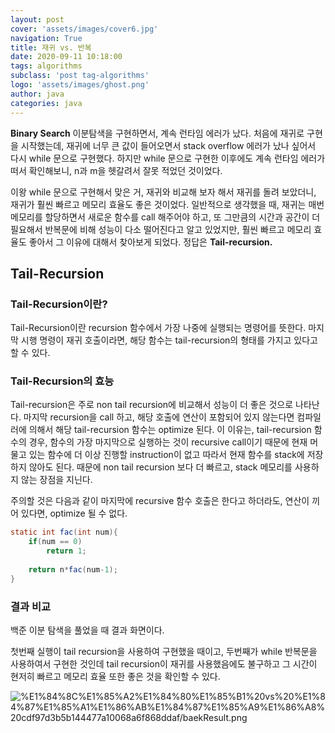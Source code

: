 ```yaml
---
layout: post
cover: 'assets/images/cover6.jpg'
navigation: True
title: 재귀 vs. 반복
date: 2020-09-11 10:18:00
tags: algorithms
subclass: 'post tag-algorithms'
logo: 'assets/images/ghost.png'
author: java
categories: java
---
```


**Binary Search** 이분탐색을 구현하면서, 계속 런타임 에러가 났다. 처음에 재귀로 구현을 시작했는데, 재귀에 너무 큰 값이 들어오면서 stack overflow 에러가 났나 싶어서 다시 while 문으로 구현했다. 하지만 while 문으로 구현한 이후에도 계속 런타임 에러가 떠서 확인해보니, n과 m을 헷갈려서 잘못 적었던 것이었다. 

이왕 while 문으로 구현해서 맞은 거, 재귀와 비교해 보자 해서 재귀를 돌려 보았더니, 재귀가 훨씬 빠르고 메모리 효율도 좋은 것이었다. 일반적으로 생각했을 때, 재귀는 매번 메모리를 할당하면서 새로운 함수를 call 해주어야 하고, 또 그만큼의 시간과 공간이 더 필요해서 반복문에 비해 성능이 다소 떨어진다고 알고 있었지만, 훨씬 빠르고 메모리 효율도 좋아서 그 이유에 대해서 찾아보게 되었다. 정답은 **Tail-recursion.** 

## Tail-Recursion

### Tail-Recursion이란?

Tail-Recursion이란 recursion 함수에서 가장 나중에 실행되는 명령어를 뜻한다. 마지막 시행 명령이 재귀 호출이라면, 해당 함수는 tail-recursion의 형태를 가지고 있다고 할 수 있다. 

### Tail-Recursion의 효능

Tail-recursion은 주로 non tail recursion에 비교해서 성능이 더 좋은 것으로 나타난다. 마지막 recursion을 call 하고, 해당 호출에 연산이 포함되어 있지 않는다면 컴파일러에 의해서 해당 tail-recursion 함수는 optimize 된다. 이 이유는, tail-recursion 함수의 경우, 함수의 가장 마지막으로 실행하는 것이 recursive call이기 때문에 현재 머물고 있는 함수에 더 이상 진행할 instruction이 없고 따라서 현재 함수를 stack에 저장하지 않아도 된다. 때문에 non tail recursion 보다 더 빠르고, stack 메모리를 사용하지 않는 장점을 지닌다. 

주의할 것은 다음과 같이 마지막에 recursive 함수 호출은 한다고 하더라도, 연산이 끼어 있다면, optimize 될 수 없다. 

```java
static int fac(int num){
	if(num == 0)
		return 1;
	
	return n*fac(num-1);
}
```

### 결과 비교

백준 이분 탐색을 풀었을 때 결과 화면이다. 

첫번째 실행이 tail recursion을 사용하여 구현했을 때이고, 두번째가 while 반복문을 사용하여서 구현한 것인데 tail recursion이 재귀를 사용했음에도 불구하고 그 시간이 현저히 빠르고 메모리 효율 또한 좋은 것을 확인할 수 있다. 

![%E1%84%8C%E1%85%A2%E1%84%80%E1%85%B1%20vs%20%E1%84%87%E1%85%A1%E1%86%AB%E1%84%87%E1%85%A9%E1%86%A8%20cdf97d3b5b144477a10068a6f868ddaf/baekResult.png](%E1%84%8C%E1%85%A2%E1%84%80%E1%85%B1%20vs%20%E1%84%87%E1%85%A1%E1%86%AB%E1%84%87%E1%85%A9%E1%86%A8%20cdf97d3b5b144477a10068a6f868ddaf/baekResult.png)

[참고 자료]: https://www.geeksforgeeks.org/tail-recursion/(https://www.geeksforgeeks.org/tail-recursion/)